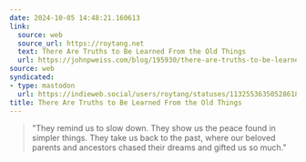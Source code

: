 ```yaml
---
date: 2024-10-05 14:48:21.160613
link:
  source: web
  source_url: https://roytang.net
  text: There Are Truths to Be Learned From the Old Things
  url: https://johnpweiss.com/blog/195930/there-are-truths-to-be-learned-from-the-old-things
source: web
syndicated:
- type: mastodon
  url: https://indieweb.social/users/roytang/statuses/113255363505286189
title: There Are Truths to Be Learned From the Old Things
---
```


> "They remind us to slow down. They show us the peace found in simpler things. They take us back to the past, where our beloved parents and ancestors chased their dreams and gifted us so much."